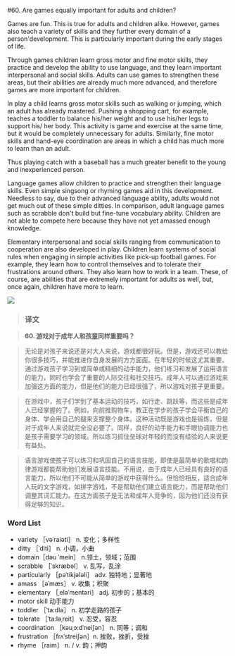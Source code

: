 #60. Are games equally important for adults and children?

Games are fun. This is true for adults and children alike. However, games also teach a variety of skills and they further every domain of a person'development. This is particularly important during the early stages of life.

Through games children learn gross motor and fine motor skills, they practice and develop the ability to use language, and they learn important interpersonal and social skills. Adults can use games to strengthen these areas, but their abilities are already much more advanced, and therefore games are more important for children.

In play a child learns gross motor skills such as walking or jumping, which an adult has already mastered. Pushing a shopping cart, for example, teaches a toddler to balance his/her weight and to use his/her legs to support his/ her body. This activity is game and exercise at the same time, but it would be completely unnecessary for adults. Similarly, fine motor skills and hand-eye coordination are areas in which a child has much more to learn than an adult.

Thus playing catch with a baseball has a much greater benefit to the young and inexperienced person.

Language games allow children to practice and strengthen their language skills. Even simple singsong or rhyming games aid in this development. Needless to say, due to their advanced language ability, adults would not get much out of these simple ditties. In comparison, adult language games such as scrabble don't build but fine-tune vocabulary ability. Children are not able to compete here because they have not yet amassed enough knowledge.

Elementary interpersonal and social skills ranging from communication to cooperation are also developed in play. Children learn systems of social rules when engaging in simple activities like pick-up football games. For example, they learn how to control themselves and to tolerate their frustrations around others. They also learn how to work in a team. These, of course, are abilities that are extremely important for adults as well, but, once again, children have more to learn.

![](images/TOEFL-iBT-High-Score-Essays-060.jpg)

> ### 译文

> **60. 游戏对于成年人和孩童同样重要吗？**

> 无论是对孩子来说还是对大人来说，游戏都很好玩。但是，游戏还可以教给你很多技巧，并能推进你自身发展的方方面面。在年轻的时候这尤其重要。通过游戏孩子学习到或简单或精细的动手能力，他们练习和发展了运用语言的能力，同时也学会了重要的人际交往和社交技巧。成年人可以通过游戏来加强这方面的能力，但是他们的能力已经很强了，所以游戏对孩子更重要。

> 在游戏中，孩子们学到了基本运动的技巧，如行走、跳跃等，而这些是成年人已经掌握的了。例如，向前推购物车，教正在学步的孩子学会平衡自己的身体、学会用自己的腿来支撑整个身体。这种活动既是游戏也是锻炼，但是对于成年人来说就完全没必要了。同样，良好的动手能力和手眼协调能力也是孩子需要学习的领域。所以练习抓住垒球对年轻的而没有经验的人来说更有益处。

> 语言游戏使孩子可以练习和巩固自己的语言技能，即使是最简单的歌唱和韵律游戏都能帮助他们发展语言技能。不用说，由于成年人已经具有良好的语言能力，所以他们不可能从简单的游戏中获得什么。但恰恰相反，适合成年人玩的文字游戏，如拼字游戏，不是帮助他们建立语言能力，而是帮助他们调整其词汇能力。在这方面孩子是无法和成年人竞争的，因为他们还没有获得足够的知识。

### Word List

 * variety ［vəˈraiəti］ n. 变化；多样性
 * ditty ［ˈditi］ n. 小调，小曲
 * domain［dəu ˈmein］ n.领土，领域；范围
 * scrabble ［ˈskræbəl］ v. 乱写，乱涂
 * particularly ［pəˈtikjələli］ adv. 独特地；显著地
 * amass ［əˈmæs］ v. 收集；积聚
 * elementary ［ˌeləˈmentəri］ adj. 初步的；基本的
 * motor skill 动手能力
 * toddler ［ˈta:dlə］ n. 初学走路的孩子
 * tolerate ［ˈta:ləˌreit］ v. 忍受，容忍
 * coordination ［kəuˌɔ:dˈneiʃən］ n. 同等；调和
 * frustration ［frʌˈstreiʃən］n. 挫败，挫折，受挫
 * rhyme ［raim］ n. / v. 韵；押韵
